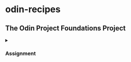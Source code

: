 # odin-recipes

## The Odin Project Foundations Project

<details>
<summary><h3>Assignment</h3></summary>

  <details>
  <summary><h4>Iteration 1: Initial Structure</h4></summary>

  Within the odin-recipes directory, create an index.html file.

  Fill it out with the usual boilerplate HTML and add an h1 heading “Odin Recipes” to the body.
</details>
<details>
  <summary><h4>Iteration 2: Recipe Page</h4></summary>

  Create a new directory within the odin-recipes directory and name it recipes.

  Create a new HTML file within the recipes directory and name it after the recipe it will contain. For example lasagna.html. You can use the name of your favorite dish or, if you need some inspiration, you can find a recipe to use here.

  For now, just include an h1 heading with the recipe’s name as its content.

  Back in the index.html file, add a link to the recipe page you just created. The text of the link should again be the recipe name.
</details>
  <details>
    <summary><h4>Iteration 3: Recipe Page Content</h4></summary>

  The recipe page should have the following content:


  An image of the finished dish under the h1 heading that you added earlier. You can find images of the dish on Google or the recipe site we linked to earlier.

  Under the image, it should have an appropriately sized “Description” heading followed by a paragraph or two describing the recipe.

  Under the description, add an “Ingredients” heading followed by an unordered list of the ingredients needed for the recipe.

  Finally, under the ingredients list, add a “Steps” heading followed by an ordered list of the steps needed for making the dish.
</details>
  <details>
  <summary><h4>Iteration 4: Add More Recipes</h4></summary>

  Add two more recipes with identical page structures to the recipe page you’ve already created.

  Don’t forget to link to the new recipes on the index page. Also, consider putting all the links in an unordered list so they aren’t all on one line.
  </details>
</details>
